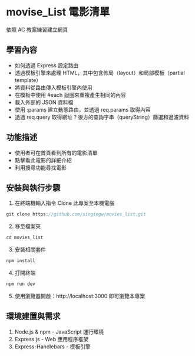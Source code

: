 # movise_List 電影清單
依照 AC 教案練習建立網頁
## 學習內容
* 如何透過 Express 設定路由
* 透過模板引擎來處理 HTML，其中包含佈局（layout）和局部模板（partial template）
* 將資料從路由傳入模板引擎內使用
* 在模板中使用 #each 迴圈來重複產生相同的內容
* 載入外部的 JSON 資料檔
* 使用 :params 建立動態路由，並透過 req.params 取得內容
* 透過 req.query 取得網址 ? 後方的查詢字串（queryString）篩選和過濾資料

## 功能描述
* 使用者可在首頁看到所有的電影清單
* 點擊看此電影的詳細介紹
* 利用搜尋功能尋找電影

## 安裝與執行步驟
1.  在終端機輸入指令 Clone 此專案至本機電腦
```js
git clone https://github.com/singingw/movies_list.git
```
2.  移至檔案夾
```js
cd movies_list
```
3.  安裝相關套件
```js
npm install
```
4.  打開終端
```js
npm run dev
```
5.  使用瀏覽器開啟：http://localhost:3000 即可瀏覽本專案

## 環境建置與需求
1. Node.js & npm - JavaScript 運行環境
2. Express.js - Web 應用程序框架
3. Express-Handlebars - 模板引擎